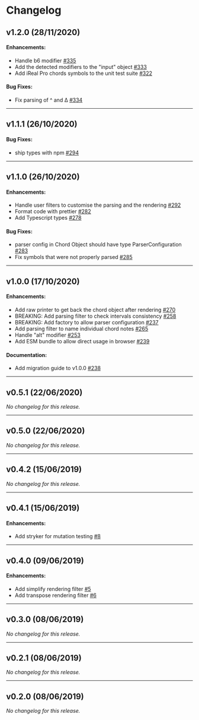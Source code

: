 # Changelog

## v1.2.0 (28/11/2020)

#### Enhancements:

- Handle b6 modifier [#335](https://github.com/no-chris/chord-symbol/pull/335)
- Add the detected modifiers to the "input" object [#333](https://github.com/no-chris/chord-symbol/pull/333)
- Add iReal Pro chords symbols to the unit test suite [#322](https://github.com/no-chris/chord-symbol/pull/322)

#### Bug Fixes:

- Fix parsing of ^ and Δ [#334](https://github.com/no-chris/chord-symbol/pull/334)

---

## v1.1.1 (26/10/2020)

#### Bug Fixes:

- ship types with npm [#294](https://github.com/no-chris/chord-symbol/pull/294)

---

## v1.1.0 (26/10/2020)

#### Enhancements:

- Handle user filters to customise the parsing and the rendering [#292](https://github.com/no-chris/chord-symbol/pull/292)
- Format code with prettier [#282](https://github.com/no-chris/chord-symbol/pull/282)
- Add Typescript types [#278](https://github.com/no-chris/chord-symbol/pull/278)

#### Bug Fixes:

- parser config in Chord Object should have type ParserConfiguration [#283](https://github.com/no-chris/chord-symbol/pull/283)
- Fix symbols that were not properly parsed [#285](https://github.com/no-chris/chord-symbol/pull/285)

---

## v1.0.0 (17/10/2020)

#### Enhancements:

- Add raw printer to get back the chord object after rendering [#270](https://github.com/no-chris/chord-symbol/pull/270)
- BREAKING: Add parsing filter to check intervals consistency [#258](https://github.com/no-chris/chord-symbol/pull/258)
- BREAKING: Add factory to allow parser configuration [#237](https://github.com/no-chris/chord-symbol/pull/237)
- Add parsing filter to name individual chord notes [#265](https://github.com/no-chris/chord-symbol/pull/265)
- Handle "alt" modifier [#253](https://github.com/no-chris/chord-symbol/pull/253)
- Add ESM bundle to allow direct usage in browser [#239](https://github.com/no-chris/chord-symbol/pull/239)

#### Documentation:

- Add migration guide to v1.0.0 [#238](https://github.com/no-chris/chord-symbol/pull/238)

---

## v0.5.1 (22/06/2020)
*No changelog for this release.*

---

## v0.5.0 (22/06/2020)
*No changelog for this release.*

---

## v0.4.2 (15/06/2019)
*No changelog for this release.*

---

## v0.4.1 (15/06/2019)

#### Enhancements:

- Add stryker for mutation testing [#8](https://github.com/no-chris/chord-symbol/pull/8)

---

## v0.4.0 (09/06/2019)

#### Enhancements:

- Add simplify rendering filter [#5](https://github.com/no-chris/chord-symbol/pull/5)
- Add transpose rendering filter [#6](https://github.com/no-chris/chord-symbol/pull/6)

---

## v0.3.0 (08/06/2019)
*No changelog for this release.*

---

## v0.2.1 (08/06/2019)
*No changelog for this release.*

---

## v0.2.0 (08/06/2019)
*No changelog for this release.*
